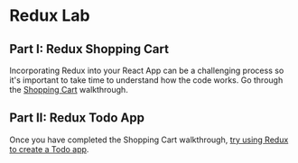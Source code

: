 
# Redux Lab

## Part I: Redux Shopping Cart

Incorporating Redux into your React App can be a challenging process so it's important to take time to understand how the code works. Go through the [Shopping Cart](https://github.com/ga-wdi-exercises/react-redux-shopping-cart) walkthrough.

## Part II: Redux Todo App

Once you have completed the Shopping Cart walkthrough, [try using Redux to create a Todo app](https://github.com/ga-wdi-exercises/redux-todos-features-lab).
